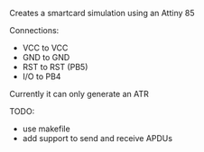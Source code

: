 Creates a smartcard simulation using an Attiny 85

Connections:
 * VCC to VCC
 * GND to GND
 * RST to RST (PB5)
 * I/O to PB4

 Currently it can only generate an ATR

TODO:
 * use makefile
 * add support to send and receive APDUs